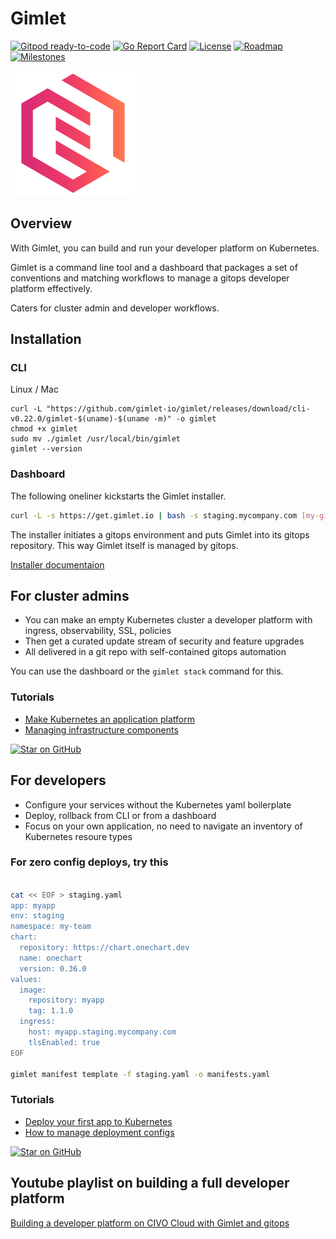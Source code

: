 # Gimlet

[![Gitpod ready-to-code](https://img.shields.io/badge/Gitpod-ready--to--code-blue?logo=gitpod)](https://gitpod.io/#https://github.com/gimlet-io/gimlet-cli)
[![Go Report Card](https://goreportcard.com/badge/github.com/gimlet-io/gimlet-cli)](https://goreportcard.com/report/github.com/gimlet-io/gimlet-cli)
[![License](https://img.shields.io/badge/License-Apache%202.0-blue.svg)](https://opensource.org/licenses/Apache-2.0)
[![Roadmap](https://img.shields.io/badge/roadmap-gimlet-blue)](https://github.com/orgs/gimlet-io/projects/1/views/2)
[![Milestones](https://img.shields.io/badge/milestones-gimlet-blue)](https://github.com/gimlet-io/gimlet/milestones)

<picture>
  <source media="(prefers-color-scheme: dark)" srcset="https://github.com/gimlet-io/gimlet-documentation/blob/main/public/logo-dark.svg">
  <img alt="Gimlet" src="https://github.com/gimlet-io/gimlet-documentation/blob/main/public/logo.svg" width="200">
</picture>

## Overview

With Gimlet, you can build and run your developer platform on Kubernetes.

Gimlet is a command line tool and a dashboard that packages a set of conventions and matching workflows to manage a gitops developer platform effectively.

Caters for cluster admin and developer workflows.

## Installation

### CLI
Linux / Mac

```console
curl -L "https://github.com/gimlet-io/gimlet/releases/download/cli-v0.22.0/gimlet-$(uname)-$(uname -m)" -o gimlet
chmod +x gimlet
sudo mv ./gimlet /usr/local/bin/gimlet
gimlet --version
```

### Dashboard

The following oneliner kickstarts the Gimlet installer.

```bash
curl -L -s https://get.gimlet.io | bash -s staging.mycompany.com [my-github-org]
```

The installer initiates a gitops environment and puts Gimlet into its gitops repository. This way Gimlet itself is managed by gitops.

[Installer documentaion](https://gimlet.io/docs/installation)

## For cluster admins
- You can make an empty Kubernetes cluster a developer platform with ingress, observability, SSL, policies
- Then get a curated update stream of security and feature upgrades
- All delivered in a git repo with self-contained gitops automation

You can use the dashboard or the `gimlet stack` command for this.

### Tutorials
- [Make Kubernetes an application platform](https://gimlet.io/docs/make-kubernetes-an-application-platform)
- [Managing infrastructure components](https://gimlet.io/docs/managing-infrastructure-components)

[![Star on GitHub](https://img.shields.io/github/stars/gimlet-io/gimlet.svg?style=social)](https://github.com/gimlet-io/gimlet/stargazers)

## For developers
- Configure your services without the Kubernetes yaml boilerplate
- Deploy, rollback from CLI or from a dashboard
- Focus on your own application, no need to navigate an inventory of Kubernetes resoure types


### For zero config deploys, try this

```bash

cat << EOF > staging.yaml
app: myapp
env: staging
namespace: my-team
chart:
  repository: https://chart.onechart.dev
  name: onechart
  version: 0.36.0
values:
  image:
    repository: myapp
    tag: 1.1.0
  ingress:
    host: myapp.staging.mycompany.com
    tlsEnabled: true
EOF

gimlet manifest template -f staging.yaml -o manifests.yaml
```

### Tutorials

- [Deploy your first app to Kubernetes](https://gimlet.io/docs/deploy-your-first-app-to-kubernetes)
- [How to manage deployment configs](https://gimlet.io/docs/how-to-manage-deployment-configs)

[![Star on GitHub](https://img.shields.io/github/stars/gimlet-io/gimlet.svg?style=social)](https://github.com/gimlet-io/gimlet/stargazers)

## Youtube playlist on building a full developer platform

[Building a developer platform on CIVO Cloud with Gimlet and gitops](https://youtube.com/playlist?list=PLjJkiSWPwuPJeIEOn5BWMFdxSSpiQPQ4P)
